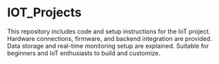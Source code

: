 # IOT_Projects
This repository includes code and setup instructions for the IoT project. Hardware connections, firmware, and backend integration are provided. Data storage and real-time monitoring setup are explained. Suitable for beginners and IoT enthusiasts to build and customize.
